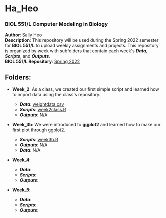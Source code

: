 # Ha_Heo

### BIOL 551/L Computer Modeling in Biology

**Author**: Sally Heo  
**Description**: This repository will be used during the Spring 2022 semester for **BIOL 551/L** to upload weekly assignments and projects. This repository is organized by week with subfolders that contain each week's **_Data_**, **_Scripts_**, and **_Outputs_**.  
**BIOL 551/L Repository**: [Spring 2022](https://github.com/Biol551-CSUN/Spring-2022) 

## **Folders**:

* **Week_2**: As a class, we created our first simple script and learned how to import data using the class's repository.  
  * **_Data_**: [weightdata.csv](https://github.com/Biol551-CSUN/Ha_Heo/blob/main/Week_2/Data/weightdata.csv) 
  * **_Scripts_**: [week2class.R](https://github.com/Biol551-CSUN/Ha_Heo/blob/main/Week_2/Scripts/week2class.R) 
  * **_Outputs_**: N/A   
    
* **Week_3b**: We were introduced to **ggplot2** and learned how to make our first plot through ggplot2.
  * **_Scripts_**: [week3b.R](https://github.com/Biol551-CSUN/Ha_Heo/blob/main/Week_3b/Scripts/week3b.R)
  * **_Outputs_**: N/A
  * **_Data_**: N/A
  
* **Week_4**:
  * **_Data_**:
  * **_Scripts_**:
  * **_Outputs_**: 

* **Week_5**:
  * **_Data_**:
  * **_Scripts_**:
  * **_Outputs_**: 
